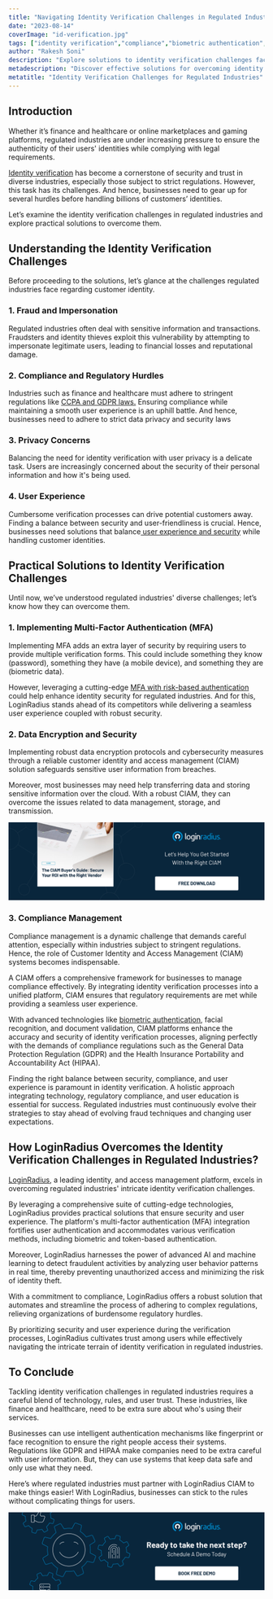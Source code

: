 ```yaml
---
title: "Navigating Identity Verification Challenges in Regulated Industries: 7 Effective Solutions"
date: "2023-08-14"
coverImage: "id-verification.jpg"
tags: ["identity verification","compliance","biometric authentication","cx"]
author: "Rakesh Soni"
description: "Explore solutions to identity verification challenges faced by regulated industries. From fraud prevention and compliance management to user experience enhancement, learn how the LoginRadius CIAM platform leverages cutting-edge technologies to navigate the intricate terrain of identity verification while ensuring security and trust."
metadescription: "Discover effective solutions for overcoming identity verification challenges in regulated industries. Learn how a robust CIAM can help regulated industries."
metatitle: "Identity Verification Challenges for Regulated Industries"
---
```

## Introduction

Whether it’s finance and healthcare or online marketplaces and gaming platforms, regulated industries are under increasing pressure to ensure the authenticity of their users' identities while complying with legal requirements. 

[Identity verification](https://www.loginradius.com/blog/identity/what-is-identity-verification/) has become a cornerstone of security and trust in diverse industries, especially those subject to strict regulations. However, this task has its challenges. And hence, businesses need to gear up for several hurdles before handling billions of customers’ identities. 

Let’s examine the identity verification challenges in regulated industries and explore practical solutions to overcome them.

## Understanding the Identity Verification Challenges

Before proceeding to the solutions, let’s glance at the challenges regulated industries face regarding customer identity. 

### 1. Fraud and Impersonation

Regulated industries often deal with sensitive information and transactions. Fraudsters and identity thieves exploit this vulnerability by attempting to impersonate legitimate users, leading to financial losses and reputational damage.

### 2. Compliance and Regulatory Hurdles

Industries such as finance and healthcare must adhere to stringent regulations like [CCPA and GDPR laws.](https://www.loginradius.com/gdpr-and-privacy/) Ensuring compliance while maintaining a smooth user experience is an uphill battle. And hence, businesses need to adhere to strict data privacy and security laws 

### 3. Privacy Concerns

Balancing the need for identity verification with user privacy is a delicate task. Users are increasingly concerned about the security of their personal information and how it's being used.

### 4. User Experience

Cumbersome verification processes can drive potential customers away. Finding a balance between security and user-friendliness is crucial. Hence, businesses need solutions that balance[ user experience and security](https://www.loginradius.com/blog/identity/balancing-security-cx/) while handling customer identities. 

## Practical Solutions to Identity Verification Challenges

Until now, we’ve understood regulated industries' diverse challenges; let’s know how they can overcome them. 

### 1. Implementing Multi-Factor Authentication (MFA)

Implementing MFA adds an extra layer of security by requiring users to provide multiple verification forms. This could include something they know (password), something they have (a mobile device), and something they are (biometric data).

However, leveraging a cutting-edge [MFA with risk-based authentication](https://www.loginradius.com/blog/engineering/risk-based-authentication/) could help enhance identity security for regulated industries. And for this, LoginRadius stands ahead of its competitors while delivering a seamless user experience coupled with robust security. 

### 2. Data Encryption and Security

Implementing robust data encryption protocols and cybersecurity measures through a reliable customer identity and access management (CIAM) solution safeguards sensitive user information from breaches. 

Moreover, most businesses may need help transferring data and storing sensitive information over the cloud. With a robust CIAM, they can overcome the issues related to data management, storage, and transmission. 

[![GD-ciam-buyers-roi](GD-ciam-buyers-roi.png)](loginradius.com/resource/ciam-buyers-guide-to-secure-your-roi)

### 3. Compliance Management 

Compliance management is a dynamic challenge that demands careful attention, especially within industries subject to stringent regulations. Hence, the role of Customer Identity and Access Management (CIAM) systems becomes indispensable. 

A CIAM offers a comprehensive framework for businesses to manage compliance effectively. By integrating identity verification processes into a unified platform, CIAM ensures that regulatory requirements are met while providing a seamless user experience.

With advanced technologies like [biometric authentication](https://www.loginradius.com/blog/identity/what-is-mob-biometric-authentication/), facial recognition, and document validation, CIAM platforms enhance the accuracy and security of identity verification processes, aligning perfectly with the demands of compliance regulations such as the General Data Protection Regulation (GDPR) and the Health Insurance Portability and Accountability Act (HIPAA).

Finding the right balance between security, compliance, and user experience is paramount in identity verification. A holistic approach integrating technology, regulatory compliance, and user education is essential for success. Regulated industries must continuously evolve their strategies to stay ahead of evolving fraud techniques and changing user expectations.

## How LoginRadius Overcomes the Identity Verification Challenges in Regulated Industries?

[LoginRadius](https://www.loginradius.com/), a leading identity, and access management platform, excels in overcoming regulated industries' intricate identity verification challenges. 

By leveraging a comprehensive suite of cutting-edge technologies, LoginRadius provides practical solutions that ensure security and user experience. The platform's multi-factor authentication (MFA) integration fortifies user authentication and accommodates various verification methods, including biometric and token-based authentication.

Moreover, LoginRadius harnesses the power of advanced AI and machine learning to detect fraudulent activities by analyzing user behavior patterns in real time, thereby preventing unauthorized access and minimizing the risk of identity theft. 

With a commitment to compliance, LoginRadius offers a robust solution that automates and streamline the process of adhering to complex regulations, relieving organizations of burdensome regulatory hurdles. 

By prioritizing security and user experience during the verification processes, LoginRadius cultivates trust among users while effectively navigating the intricate terrain of identity verification in regulated industries.

## To Conclude

Tackling identity verification challenges in regulated industries requires a careful blend of technology, rules, and user trust. These industries, like finance and healthcare, need to be extra sure about who's using their services. 

Businesses can use intelligent authentication mechanisms like fingerprint or face recognition to ensure the right people access their systems. Regulations like GDPR and HIPAA make companies need to be extra careful with user information. But, they can use systems that keep data safe and only use what they need.

Here’s where regulated industries must partner with LoginRadius CIAM to make things easier!  With LoginRadius, businesses can stick to the rules without complicating things for users.

[![book-a-free-demo-loginradius](../../assets/book-a-demo-loginradius.png)](https://www.loginradius.com/book-a-demo/)